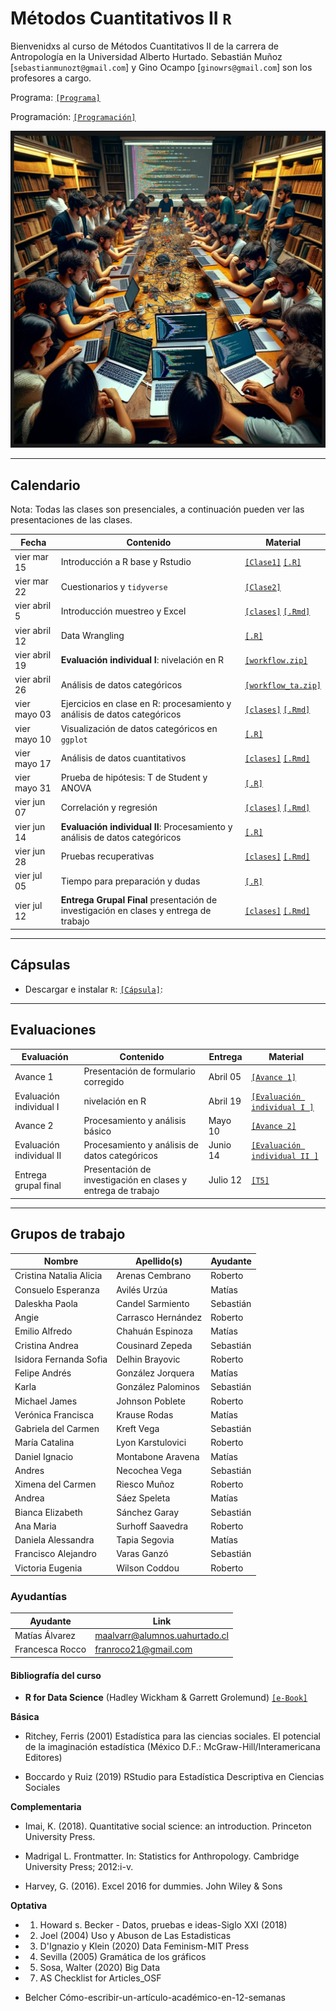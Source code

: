 # Métodos Cuantitativos II `R`

Bienvenidxs al curso de Métodos Cuantitativos II de la carrera de Antropología en la Universidad Alberto Hurtado. Sebastián Muñoz [`sebastianmunozt@gmail.com`] y Gino Ocampo [`ginowrs@gmail.com`] son los profesores a cargo.

Programa: [`[Programa]`](https://metodoscuantitativos.github.io/mc2/files/programa_2024.pdf) 

Programación: [`[Programación]`](https://metodoscuantitativos.github.io/mc2/files/programacion_2024.pdf) 


![useR](files/curso_mc2.png)

---
## Calendario

Nota: Todas las clases son presenciales, a continuación pueden ver las presentaciones de las clases.


| Fecha             | Contenido                                                      | Material                                                                                                                                                  |
|-------------------|---------------------------------------------------------------|----------------------------------------------------------------------------------------------------------------------------------------------------------|
| vier mar 15       | Introducción a R base y Rstudio                               | [`[Clase1]`](https://metodoscuantitativos.github.io/mc2/clases/clase_01/clase_1#1)   [`[.R]`](clases/clase_1/clase_1.R)                                    |
| vier mar 22        | Cuestionarios y `tidyverse`                             |  [`[Clase2]`](https://metodoscuantitativos.github.io/mc2/clases/clase_02/clase_2#1)                                      |
| vier abril 5         | Introducción muestreo y Excel                                 | [`[clases]`](https://metodoscuantitativos.github.io/mc2/clases/clase_02/clase_2#1) [`[.Rmd]`](clases/class_2/class_2.Rmd)                                                                                                                                                         |
| vier abril 12         | Data Wrangling                                 |  [`[.R]`](clases/class_2/class_2.R)                                                                                                                                                         |
| vier abril 19        | **Evaluación individual I**: nivelación en R                                                      | [`[workflow.zip]`](clases/class_4/workflow.zip)                                                                                                                                                       |
| vier abril 26       | Análisis de datos categóricos                                                    |  [`[workflow_ta.zip]`](clases/class_4/workflow_ta.zip)                                                                                                                                                              |
| vier mayo 03        | Ejercicios en clase en R: procesamiento y análisis de datos categóricos            |  [`[clases]`](https://mebucca.github.io/dar_soc4001/clases/class_5/class_5#1) [`[.Rmd]`](clases/class_5/class_5.Rmd)                                                                                                                                                        |
| vier mayo 10        | Visualización de datos categóricos en `ggplot`            |  [`[.R]`](clases/class_5/class_5.R)                                                                                                                                                              |
| vier mayo 17       |  Análisis de datos cuantitativos           |     [`[clases]`](https://mebucca.github.io/dar_soc4001/clases/class_6/class_6#1) [`[.Rmd]`](clases/class_6/class_6.Rmd)                                                                                                                                                                                                        |
| vier mayo 31         | Prueba de hipótesis: T de Student y ANOVA            |   [`[.R]`](clases/class_6/class_6.R)                                                                                                                                                          |
| vier jun 07        | Correlación y regresión |          [`[clases]`](https://mebucca.github.io/dar_soc4001/clases/class_7/class_7#1) [`[.Rmd]`](clases/class_7/class_7.Rmd)                                                                                                                                                 |
| vier jun 14        | **Evaluación individual II**: Procesamiento y análisis de datos categóricos |            [`[.R]`](clases/class_7/class_7.R)                                                                                                                                                  |
| vier jun 28        | Pruebas recuperativas           |          [`[clases]`](https://mebucca.github.io/dar_soc4001/clases/class_9/class_9#1) [`[.Rmd]`](clases/class_9/class_9.Rmd)                                                                                                                                                |
| vier jul 05        | Tiempo para preparación y dudas           |   [`[.R]`](clases/class_9/class_9.R)                                                                                                                                                        |
| vier jul 12        | **Entrega Grupal Final** presentación de investigación en clases y entrega de trabajo                                   | [`[clases]`](https://mebucca.github.io/dar_soc4001/clases/class_10/class_10#1) [`[.Rmd]`](clases/class_10/class_10.Rmd)                                                                                                                                                         |



---
## Cápsulas

- Descargar e instalar `R`: [`[Cápsula]`](https://posit.co/download/rstudio-desktop/): 


---
## Evaluaciones 

| Evaluación     | Contenido   | Entrega       | Material |
|----------------|--------------|---------------|----------|
| Avance 1        | Presentación de formulario corregido | Abril 05 |  [`[Avance 1]`](homework/t_1_answers.pdf)        |
| Evaluación individual I        |  nivelación en R    | Abril 19    |  [`[Evaluación individual I ]`](https://mebucca.github.io/dar_soc4001/homework/t_2#1)            |
| Avance 2       | Procesamiento y análisis básico    | Mayo 10    |  [`[Avance 2]`](https://mebucca.github.io/dar_soc4001/homework/t_3#1)         | 
| Evaluación individual II       | Procesamiento y análisis de datos categóricos  | Junio 14  |  [`[Evaluación individual II ]`](https://mebucca.github.io/dar_soc4001/homework/t_4_answer#1)       |
| Entrega grupal final     |  Presentación de investigación en clases y entrega de trabajo | Julio 12  |           [`[T5]`](https://mebucca.github.io/dar_soc4001/homework/t_5#1)  | 





---
## Grupos de trabajo

| Nombre                 | Apellido(s)          | Ayudante  |
|------------------------|----------------------|-----------|
| Cristina Natalia Alicia | Arenas Cembrano      | Roberto   |
| Consuelo Esperanza     | Avilés Urzúa         | Matías    |
| Daleskha Paola         | Candel Sarmiento     | Sebastián |
| Angie                  | Carrasco Hernández   | Roberto   |
| Emilio Alfredo         | Chahuán Espinoza     | Matías    |
| Cristina Andrea        | Cousinard Zepeda     | Sebastián |
| Isidora Fernanda Sofia | Delhin Brayovic      | Roberto   |
| Felipe Andrés          | González Jorquera    | Matías    |
| Karla                  | González Palominos   | Sebastián |
| Michael James          | Johnson Poblete      | Roberto   |
| Verónica Francisca     | Krause Rodas         | Matías    |
| Gabriela del Carmen    | Kreft Vega           | Sebastián |
| María Catalina         | Lyon Karstulovici    | Roberto   |
| Daniel Ignacio         | Montabone Aravena    | Matías    |
| Andres                 | Necochea Vega        | Sebastián |
| Ximena del Carmen      | Riesco Muñoz         | Roberto   |
| Andrea                 | Sáez Speleta         | Matías    |
| Bianca Elizabeth       | Sánchez Garay        | Sebastián |
| Ana Maria              | Surhoff Saavedra     | Roberto   |
| Daniela Alessandra     | Tapia Segovia        | Matías    |
| Francisco Alejandro    | Varas Ganzó          | Sebastián |
| Victoria Eugenia       | Wilson Coddou        | Roberto   |


### Ayudantías

| Ayudante              | Link |
|-----------------------|------|
| Matías Álvarez       | maalvarr@alumnos.uahurtado.cl|
| Francesca Rocco     | franroco21@gmail.com|


#### Bibliografía del curso

- **R for Data Science** (Hadley Wickham & Garrett Grolemund) [`[e-Book]`](https://r4ds.had.co.nz/)

**Básica**

- Ritchey, Ferris (2001) Estadística para las ciencias sociales. El potencial de la imaginación estadística (México D.F.: McGraw-Hill/Interamericana Editores)

- Boccardo y Ruiz (2019) RStudio para Estadística Descriptiva en Ciencias Sociales

**Complementaria**

- Imai, K. (2018). Quantitative social science: an introduction. Princeton University Press.

- Madrigal L. Frontmatter. In: Statistics for Anthropology. Cambridge University Press; 2012:i-v. 

- Harvey, G. (2016). Excel 2016 for dummies. John Wiley & Sons

**Optativa**

- 01. Howard s. Becker - Datos, pruebas e ideas-Siglo XXI (2018)

- 02. Joel (2004) Uso y Abuson de Las Estadisticas

- 03. D'Ignazio y Klein (2020) Data Feminism-MIT Press
 
- 04. Sevilla (2005) Gramática de los gráficos

- 05. Sosa, Walter (2020) Big Data

- 07. AS Checklist for Articles_OSF

- Belcher Cómo-escribir-un-artículo-académico-en-12-semanas




